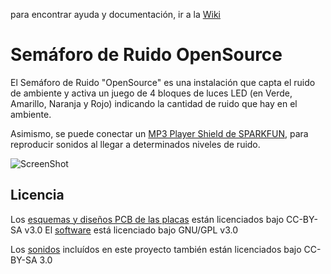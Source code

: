 para encontrar  ayuda y documentación, ir a la [Wiki](https://github.com/tolbier/semaforo_ruido/wiki)

Semáforo de Ruido OpenSource
============================
El Semáforo de Ruido "OpenSource" es una instalación que capta el ruido de ambiente y activa un juego de 4 bloques de luces LED (en Verde, Amarillo, Naranja y Rojo) indicando la cantidad de ruido que hay en el ambiente.

Asimismo, se puede conectar un [MP3 Player Shield de SPARKFUN](https://www.sparkfun.com/products/10628), para reproducir sonidos al llegar a determinados niveles de ruido.

![ScreenShot](https://raw.github.com/tolbier/semaforo_ruido/master/PCBs/semaforo_ruido_MainPCB/semaforo_ruido_MainPCB_pcb.jpg)

Licencia
--------
Los [esquemas y diseños PCB de las placas](https://github.com/tolbier/semaforo_ruido/tree/master/PCBs) están licenciados bajo CC-BY-SA v3.0
El [software](https://github.com/tolbier/semaforo_ruido/tree/master/src) está licenciado bajo GNU/GPL v3.0

Los [sonidos](https://github.com/tolbier/semaforo_ruido/tree/master/sonidos) incluídos en este proyecto también están licenciados bajo CC-BY-SA 3.0





